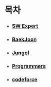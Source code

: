 # 목차

- ### [SW Expert](https://gitlab.com/kastori1990/algo/-/tree/master/swea)

- ### [BaekJoon](https://gitlab.com/kastori1990/algo/-/tree/master/baek)

- ### [Jungol](https://gitlab.com/kastori1990/algo/-/tree/master/jungol) 
 
- ### [Programmers](https://gitlab.com/kastori1990/algo/-/tree/master/programmers) 

- ### [codeforce](https://gitlab.com/kastori1990/algo/-/tree/master/codeforces)
